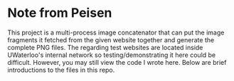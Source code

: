 # Note from Peisen

This project is a multi-process image concatenator that can put the image fragments it fetched from the given website together and generate the complete PNG files. The regarding test websites are located inside UWaterloo's internal network so testing/demonstrating it here could be difficult. However, you may still view the code I wrote here. Below are brief introductions to the files in this repo.

